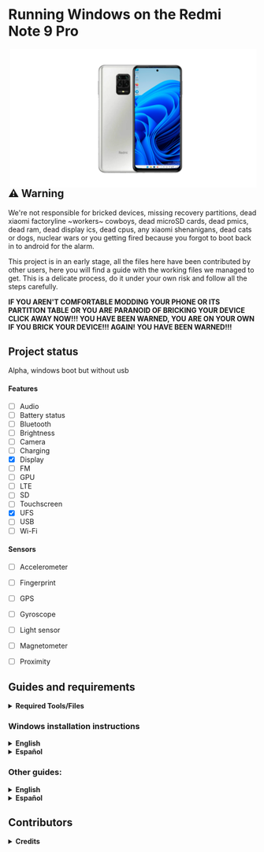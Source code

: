 # Running Windows on the Redmi Note 9 Pro

<img align="right" src="https://github.com/Rubanoxd/Port-Windows-11-redmi-note-9_pro/blob/main/miatoll.png" alt="Windows 11 Running On A Redmi Note 9 Pro" width="500">

## ⚠️ **Warning**

We're not responsible for bricked devices, missing recovery partitions, dead xiaomi factoryline ~workers~ cowboys, dead microSD cards, dead pmics, dead ram, dead display ics, dead cpus, any xiaomi shenanigans, dead cats or dogs, nuclear wars or you getting fired because you forgot to boot back in to android for the alarm.

This project is in an early stage, all the files here have been contributed by other users, here you will find a guide with the working files we managed to get. This is a delicate process, do it under your own risk and follow all the steps carefully.

**IF YOU AREN'T COMFORTABLE MODDING YOUR PHONE OR ITS PARTITION TABLE OR YOU ARE PARANOID OF BRICKING YOUR DEVICE CLICK AWAY NOW!!! YOU HAVE BEEN WARNED, YOU ARE ON YOUR OWN IF YOU BRICK YOUR DEVICE!!! AGAIN! YOU HAVE BEEN WARNED!!!**

## Project status

Alpha, windows boot but without usb

#### Features

- [ ] Audio 
- [ ] Battery status
- [ ] Bluetooth
- [ ] Brightness
- [ ] Camera
- [ ] Charging 
- [x] Display
- [ ] FM
- [ ] GPU
- [ ] LTE 
- [ ] SD 
- [ ] Touchscreen
- [x] UFS
- [ ] USB 
- [ ] Wi-Fi

#### Sensors
- [ ] Accelerometer
- [ ] Fingerprint
- [ ] GPS
- [ ] Gyroscope
- [ ] Light sensor
- [ ] Magnetometer
- [ ] Proximity


## Guides and requirements

<details> 
<summary><strong>Required Tools/Files</strong></summary>

Human:

- Understand English or Spanish

- Understand how to use TWRP

- Understand how to use CMD

- Functioning brain

PC:

- [Windows on ARM image](https://uupdump.net/) (Windows 11 is recommended)

- [platform-tools](https://developer.android.com/studio/releases/platform-tools).

- [DriverUpdater](https://github.com/WOA-Project/DriverUpdater/releases/) to install the [drivers](https://github.com/Icesito68/7xx-Drivers)

Phone:
- [UEFI image](soon)

- [TWRP](https://forum.xda-developers.com/t/recovery-3-4-0-14-miatoll-twrp-xiaomi-redmi-note-9s-9-pro-9-pro-max-poco-m2-pro.4125487/)

</details> 

### Windows installation instructions

<details> 

<summary><strong>English</strong></summary>

1 - [Create partitions](guide/English/1-partition-en.md)

2 - [Install Windows](guide/English/2-install-en.md)
  
</details> 
  
<details> 

<summary><strong>Español</strong></summary>

1 - [Crear particiones](guide/Español/1-particiones-es.md)

2 - [Instalar Windows](guide/Español/2-instalacion-es.md)
  
</details> 

### Other guides:

<details> 

<summary><strong>English</strong></summary>

- [If you just want to update the drivers follow these commands](guide/English/update-en.md)
  
</details> 

<details> 

<summary><strong>Español</strong></summary>

- [Si solo quieres actualizar los drivers sigue estos comandos](guide/Español/Actualizar-es.md)
  
</details> 


## Contributors

<details> 

<summary><b><strong>Credits</strong></b></summary>

- [Rubanoxd](https://github.com/Rubanoxd) ```Made this repo and test the progress```

- [Icesito68](https://github.com/Icesito68) ```Made the partitions and modified the uefi so it could boot windows```
  
- [Map220v](https://github.com/map220v) ```The acpi table is based on the a72```

- [Degdag](https://github.com/degdag) ```Has given me a lot of information```

- [Halal-Beef](https://github.com/halal-beef) ```Special thanks for the help you have given me and I create the photo of the poco```
  
- [Renegade Project](https://github.com/edk2-porting) ```Making the core of this project```

- [Renegade Project Discord members](https://discord.gg/XXBWfag) ```Provided Help```
 

</details>  

